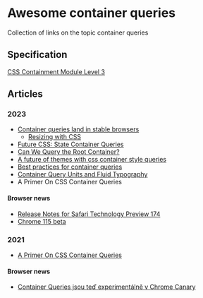 # Awesome container queries
Collection of links on the topic container queries

## Specification
[CSS Containment Module Level 3](https://www.w3.org/TR/css-contain-3/)

## Articles
### 2023
- [Container queries land in stable browsers](https://web.dev/cq-stable/)
  - [Resizing with CSS](https://css-irl.info/resizing-with-css/)
- [Future CSS: State Container Queries](https://ishadeed.com/article/css-state-queries/)
- [Can We Query the Root Container?](https://www.oddbird.net/2023/07/05/contain-root/)
- [A future of themes with css container style queries](https://chriskirknielsen.com/blog/future-themes-with-container-style-queries/)
- [Best practices for container queries](https://zellwk.com/blog/container-queries-best-practice/)
- [Container Query Units and Fluid Typography](https://moderncss.dev/container-query-units-and-fluid-typography/)
- A Primer On CSS Container Queries

#### Browser news
- [Release Notes for Safari Technology Preview 174](https://webkit.org/blog/14390/release-notes-for-safari-technology-preview-174/)
- [Chrome 115 beta](https://developer.chrome.com/en/blog/chrome-115-beta/)


### 2021
- [A Primer On CSS Container Queries](https://www.smashingmagazine.com/2021/05/complete-guide-css-container-queries/)

#### Browser news
- [Container Queries jsou teď experimentálně v Chrome Canary](https://www.vzhurudolu.cz/blog/194-container-queries-chrome-91)
